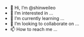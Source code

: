 - 👋 Hi, I’m @shinweileo
- 👀 I’m interested in ...
- 🌱 I’m currently learning ...
- 💞️ I’m looking to collaborate on ...
- 📫 How to reach me ...

<!---
shinweileo/shinweileo is a ✨ special ✨ repository because its `README.md` (this file) appears on your GitHub profile.
You can click the Preview link to take a look at your changes.
--->
